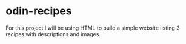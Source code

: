# odin-recipes
For this project I will be using HTML to build a simple website listing 3 recipes with descriptions and images.